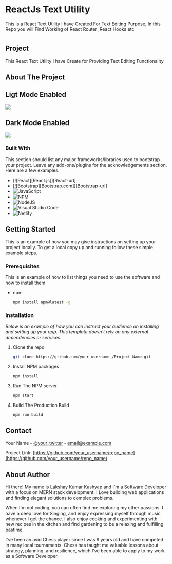 
# ReactJs Text Utility
 This is a React Text Utility I have Created For Text Editing Purpose,  In this Repo you will Find  Working of React Router ,React Hooks etc
#
## Project
This React Text Utility I have Create for Providing Text Editing Functionality
## About The Project
###
## Ligt Mode Enabled
<img src="https://github.com/LakshayKumar9347/FilesServing/blob/8e5c422359fa0c1792b4f98bf3a791fc7e7cbf88/websiteLight.png">

 ## Dark Mode Enabled
<img src="https://github.com/LakshayKumar9347/FilesServing/blob/8e5c422359fa0c1792b4f98bf3a791fc7e7cbf88/websiteDark.png">

### Built With

This section should list any major frameworks/libraries used to bootstrap your project. Leave any add-ons/plugins for the acknowledgements section. Here are a few examples.


* [![React][React.js]][React-url]
* [![Bootstrap][Bootstrap.com]][Bootstrap-url]
* ![JavaScript](https://img.shields.io/badge/javascript-%23323330.svg?style=for-the-badge&logo=javascript&logoColor=%23F7DF1E)
* ![NPM](https://img.shields.io/badge/NPM-%23CB3837.svg?style=for-the-badge&logo=npm&logoColor=white)
* ![NodeJS](https://img.shields.io/badge/node.js-6DA55F?style=for-the-badge&logo=node.js&logoColor=white)
* ![Visual Studio Code](https://img.shields.io/badge/Visual%20Studio%20Code-0078d7.svg?style=for-the-badge&logo=visual-studio-code&logoColor=white)
* ![Netlify](https://img.shields.io/badge/netlify-%23000000.svg?style=for-the-badge&logo=netlify&logoColor=#00C7B7)
## Getting Started

This is an example of how you may give instructions on setting up your project locally.
To get a local copy up and running follow these simple example steps.

### Prerequisites

This is an example of how to list things you need to use the software and how to install them.
* npm
  ```sh
  npm install npm@latest -g
  ```

### Installation

_Below is an example of how you can instruct your audience on installing and setting up your app. This template doesn't rely on any external dependencies or services._

1. Clone the repo
   ```sh
   git clone https://github.com/your_username_/Project-Name.git
   ```
2. Install NPM packages
   ```sh
   npm install
   ```
3. Run The NPM server
   ```sh
   npm start
   ```
4. Build The Production Build
   ```sh
   npm run build
   ```

<!-- USAGE EXAMPLES -->

## Contact

Your Name - [@your_twitter](https://twitter.com/your_username) - email@example.com

Project Link: [https://github.com/your_username/repo_name](https://github.com/your_username/repo_name)

## About Author
Hi there! My name is Lakshay Kumar Kashyap and I'm a Software Developer with a focus on MERN stack development. I Love building web applications and finding elegant solutions to complex problems.

When I'm not coding, you can often find me exploring my other passions. I have a deep love for Singing, and enjoy expressing myself through music whenever I get the chance. I also enjoy cooking and experimenting with new recipes in the kitchen and find gardening to be a relaxing and fulfilling pastime.

I've been an avid Chess player since I was 9 years old and have competed in many local tournaments. Chess has taught me valuable lessons about strategy, planning, and resilience, which I've been able to apply to my work as a Software Developer.
#

